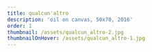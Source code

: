 ```yaml
---
title: qualcun'altro
description: 'oil on canvas, 50x70, 2016'
order: 1
thumbnail: /assets/qualcun_altro-2.jpg
thumbnailOnHover: /assets/qualcun_altro-1.jpg
---
```


